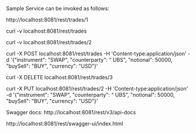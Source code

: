 Sample Service can be invoked as follows:

http://localhost:8081/rest/trades/1

curl -v localhost:8081/rest/trades

curl -v localhost:8081/rest/trades/2

curl -X POST localhost:8081/rest/trades -H 'Content-type:application/json' -d '{"instrument": "SWAP", "counterparty": "
UBS", "notional": 50000, "buySell": "BUY", "currency": "USD"}'

curl -X DELETE localhost:8081/rest/trades/3

curl -X PUT localhost:8081/rest/trades/2 -H 'Content-type:application/json' -d '{"instrument": "SWAP", "counterparty": "
UBS", "notional": 50000, "buySell": "BUY", "currency": "USD"}'

Swagger docs:
http://localhost:8081/rest/v3/api-docs

http://localhost:8081/rest/swagger-ui/index.html